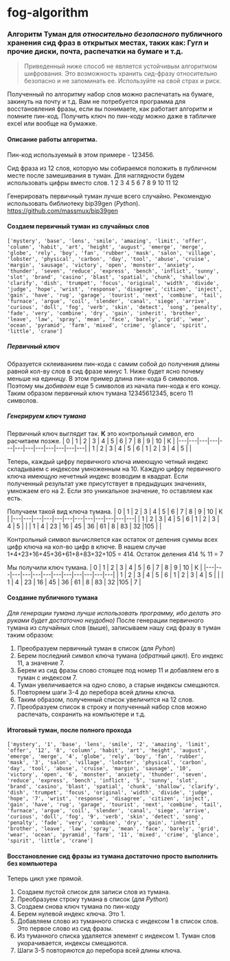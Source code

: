 # fog-algorithm

### Алгоритм Туман для _относительно безопасного_ публичного хранения сид фраз в открытых местах, таких как: Гугл и прочие диски, почта, распечатки на бумаге и т.д.

> Приведенный ниже способ не является устойчивым алгоритмом шифрования. Это возможность хранить сид-фразу относительно безопасно и не запоминать ее. Используйте на свой страх и риск.

Полученный по алгоритму набор слов можно распечатать на бумаге, закинуть на почту и т.д. 
Вам не потребуется программа для восстановления фразы, если вы понимаете, как работает алгоритм и помните пин-код.
Получить ключ по пин-коду можно даже в табличке excel или вообще на бумажке.


#### Описание работы алгоритма.

Пин-код используемый в этом примере - 123456.

Сид фраза из 12 слов, которую мы собираемся положить в публичном месте после замешивания в туман.
Для наглядности будем использовать цифры вместо слов.
1 2 3 4 5 6 7 8 9 10 11 12

Генерировать первичный туман лучше всего случайно.
Рекомендую использовать библиотеку bip39gen (_Python_).
<https://github.com/massmux/bip39gen>

#### Создаем первичный туман из случайных слов
`
['mystery', 'base', 'lens', 'smile', 'amazing', 'limit', 'offer', 'column', 'habit', 'art', 'height', 'august', 'emerge', 'merge', 'globe', 'rely', 'boy', 'fan', 'rubber', 'mask', 'salon', 'village', 'lobster', 'physical', 'carbon', 'day', 'tool', 'abuse', 'cruise', 'margin', 'sausage', 'victory', 'open', 'monster', 'anxiety', 'thunder', 'seven', 'reduce', 'express', 'bench', 'inflict', 'sunny', 'slot', 'brand', 'casino', 'blast', 'spatial', 'chunk', 'shallow', 'clarify', 'dish', 'trumpet', 'focus', 'original', 'width', 'divide', 'judge', 'hope', 'wrist', 'response', 'disagree', 'citizen', 'inject', 'gain', 'have', 'rug', 'garage', 'tourist', 'next', 'combine', 'tail', 'furnace', 'argue', 'coil', 'slender', 'canal', 'siege', 'arrive', 'curious', 'doll', 'fog', 'verb', 'skin', 'detect', 'song', 'penalty', 'fade', 'very', 'combine', 'dry', 'gain', 'inherit', 'brother', 'leave', 'law', 'spray', 'mean', 'face', 'barely', 'grid', 'wear', 'ocean', 'pyramid', 'farm', 'mixed', 'crime', 'glance', 'spirit', 'little', 'crane']
`

##### Первичный ключ
Образуется склеиванием пин-кода с самим собой до получения длины равной кол-ву слов в сид фразе минус 1. Ниже будет ясно почему меньше на единицу.
В этом пример длина пин-кода 6 символов. Поэтому мы _добиваем_ еще 5 символов из начала пин-кода к его концу.
Таким образом первичный ключ тумана 12345612345, всего 11 символов.

##### Генерируем ключ тумана

Первичный ключ выглядит так. __К__ это контрольный символ, его расчитаем позже.
| 0  | 1  |  2 | 3  | 4  |  5 | 6  | 7  | 8  | 9  | 10  | К |
|---|---|---|---|---|---|---|---|---|---|---|---|
|  1 | 2  | 3  | 4  | 5  | 6  | 1  | 2  | 3  | 4  | 5  |  |

Теперь, каждый цифру первичного ключа имеющую четный индекс складываем с индексом умноженным на 10.
Каждую цифру первичного ключа имеющую нечетный индекс возводим в квадрат.
Если полученный результат уже присутствует в предыдущих значениях, умножаем его на 2. 
Если это уникальное значение, то оставляем как есть.

Получаем такой вид ключа тумана.
| 0  | 1  |  2 | 3  | 4  |  5 | 6  | 7  | 8  | 9  | 10  | К |
|---|---|---|---|---|---|---|---|---|---|---|---|
|  1 | 2  | 3  | 4  | 5  | 6  | 1  | 2  | 3  | 4  | 5  |  |
|  1 | 4  | 23 | 16  | 45  | 36  | 61  | 8  | 83  | 32  |105  |  |

Контрольный символ вычисляется как остаток от деления суммы всех цифр ключа на кол-во цифр в ключе.
В нашем случае 1+4+23+16+45+36+61+8+83+32+105 = 414. Остаток деления 414 % 11 = 7

Мы получили ключ тумана.
| 0  | 1  |  2 | 3  | 4  |  5 | 6  | 7  | 8  | 9  | 10  | К |
|---|---|---|---|---|---|---|---|---|---|---|---|
|  1 | 2  | 3  | 4  | 5  | 6  | 1  | 2  | 3  | 4  | 5  |  |
|  1 | 4  | 23 | 16  | 45  | 36  | 61  | 8  | 83  | 32  |105  | 7 |


#### Создание публичного тумана
_Для генерации тумана лучше использовать программу, ибо делать это руками будет достаточно неудобно)_
После генерации первичного тумана из случайных слов (выше), записываем нашу сид фразу в туман таким образом:
1. Преобразуем первичный туман в список (_для Pyhon_)
2. Берем последний символ ключа тумана (_обратный цикл_). Его индекс 11, а значение 7.
3. Берем из сид фразы слово стоящее под номер 11 и добавляем его в туман с индексом 7.
4. Туман увеличивается на одно слово, а старые индексы смещаются.
5. Повторяем шаги 3-4 до перебора всей длины ключа.
6. Таким образом, полученный список увеличится на 12 слов.
7. Преобразуем список в строку и полученный набор слов можно распечать, сохранить на компьютере и т.д.



#### Итоговый туман, после полного прохода
`
['mystery', '1', 'base', 'lens', 'smile', '2', 'amazing', 'limit', 'offer', '12', '8', 'column', 'habit', 'art', 'height', 'august', 'emerge', 'merge', '4', 'globe', 'rely', 'boy', 'fan', 'rubber', 'mask', '3', 'salon', 'village', 'lobster', 'physical', 'carbon', 'day', 'tool', 'abuse', 'cruise', 'margin', 'sausage', '10', 'victory', 'open', '6', 'monster', 'anxiety', 'thunder', 'seven', 'reduce', 'express', 'bench', 'inflict', '5', 'sunny', 'slot', 'brand', 'casino', 'blast', 'spatial', 'chunk', 'shallow', 'clarify', 'dish', 'trumpet', 'focus', 'original', 'width', 'divide', 'judge', 'hope', '7', 'wrist', 'response', 'disagree', 'citizen', 'inject', 'gain', 'have', 'rug', 'garage', 'tourist', 'next', 'combine', 'tail', 'furnace', 'argue', 'coil', 'slender', 'canal', 'siege', 'arrive', 'curious', 'doll', 'fog', '9', 'verb', 'skin', 'detect', 'song', 'penalty', 'fade', 'very', 'combine', 'dry', 'gain', 'inherit', 'brother', 'leave', 'law', 'spray', 'mean', 'face', 'barely', 'grid', 'wear', 'ocean', 'pyramid', 'farm', '11', 'mixed', 'crime', 'glance', 'spirit', 'little', 'crane']
`

#### Восстановление сид фразы из тумана достаточно просто выполнить без компьютера
Теперь цикл уже прямой.
1. Создаем пустой список для записи слов из тумана.
2. Преобразуем строку тумана в список (_для Python_)
3. Создаем снова ключ тумана по пин-коду
4. Берем нулевой индекс ключа. Это 1.
5. Добавляем слово из туманного списка с индексом 1 в список слов. Это первое слово из сид фразы.
6. Из туманного списка удаляется элемент с индексом 1. Туман слов укорачивается, индексы смещаются.
7. Шаги 3-5 повторяются до перебора всей длины ключа.


